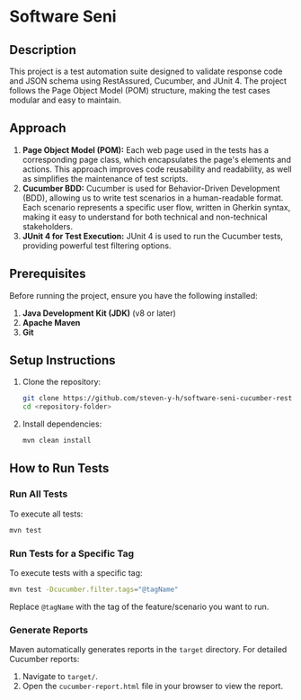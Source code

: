 # Software Seni

## Description
This project is a test automation suite designed to validate response code and JSON schema using RestAssured, Cucumber, and JUnit 4. The project follows the Page Object Model (POM) structure, making the test cases modular and easy to maintain.

## Approach
1. **Page Object Model (POM):**
   Each web page used in the tests has a corresponding page class, which encapsulates the page's elements and actions. This approach improves code reusability and readability, as well as simplifies the maintenance of test scripts.
2. **Cucumber BDD:**
   Cucumber is used for Behavior-Driven Development (BDD), allowing us to write test scenarios in a human-readable format. Each scenario represents a specific user flow, written in Gherkin syntax, making it easy to understand for both technical and non-technical stakeholders.
3. **JUnit 4 for Test Execution:**
   JUnit 4 is used to run the Cucumber tests, providing powerful test filtering options.

## Prerequisites
Before running the project, ensure you have the following installed:
1. **Java Development Kit (JDK)** (v8 or later)
2. **Apache Maven**
3. **Git**

## Setup Instructions
1. Clone the repository:
   ```bash
   git clone https://github.com/steven-y-h/software-seni-cucumber-restassured.git
   cd <repository-folder>
   ```
2. Install dependencies:
   ```bash
   mvn clean install
   ```

## How to Run Tests

### Run All Tests
To execute all tests:
```bash
mvn test
```

### Run Tests for a Specific Tag
To execute tests with a specific tag:
```bash
mvn test -Dcucumber.filter.tags="@tagName"
```
Replace `@tagName` with the tag of the feature/scenario you want to run.

### Generate Reports
Maven automatically generates reports in the `target` directory. For detailed Cucumber reports:
1. Navigate to `target/`.
2. Open the `cucumber-report.html` file in your browser to view the report.